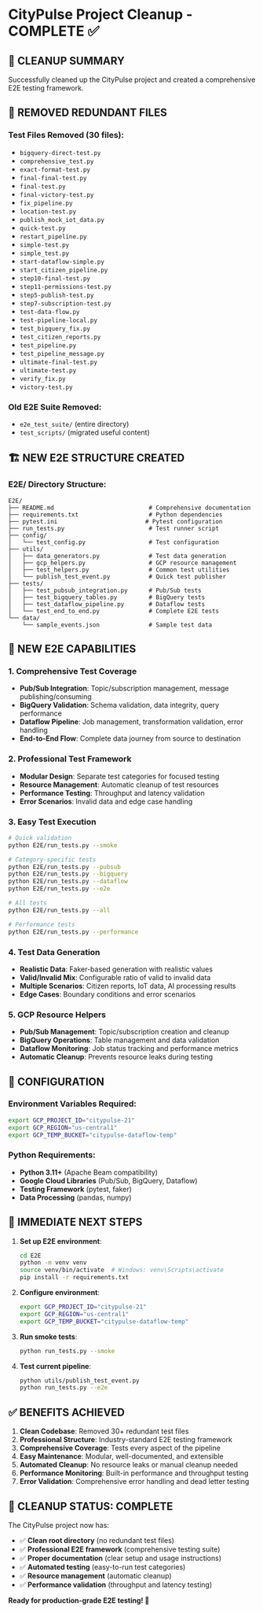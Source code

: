 # CityPulse Project Cleanup - COMPLETE ✅

## 🧹 **CLEANUP SUMMARY**

Successfully cleaned up the CityPulse project and created a comprehensive E2E testing framework.

## 📁 **REMOVED REDUNDANT FILES**

### Test Files Removed (30 files):
- `bigquery-direct-test.py`
- `comprehensive_test.py`
- `exact-format-test.py`
- `final-final-test.py`
- `final-test.py`
- `final-victory-test.py`
- `fix_pipeline.py`
- `location-test.py`
- `publish_mock_iot_data.py`
- `quick-test.py`
- `restart_pipeline.py`
- `simple-test.py`
- `simple_test.py`
- `start-dataflow-simple.py`
- `start_citizen_pipeline.py`
- `step10-final-test.py`
- `step11-permissions-test.py`
- `step5-publish-test.py`
- `step7-subscription-test.py`
- `test-data-flow.py`
- `test-pipeline-local.py`
- `test_bigquery_fix.py`
- `test_citizen_reports.py`
- `test_pipeline.py`
- `test_pipeline_message.py`
- `ultimate-final-test.py`
- `ultimate-test.py`
- `verify_fix.py`
- `victory-test.py`

### Old E2E Suite Removed:
- `e2e_test_suite/` (entire directory)
- `test_scripts/` (migrated useful content)

## 🏗️ **NEW E2E STRUCTURE CREATED**

### E2E/ Directory Structure:
```
E2E/
├── README.md                           # Comprehensive documentation
├── requirements.txt                    # Python dependencies
├── pytest.ini                         # Pytest configuration
├── run_tests.py                        # Test runner script
├── config/
│   └── test_config.py                  # Test configuration
├── utils/
│   ├── data_generators.py              # Test data generation
│   ├── gcp_helpers.py                  # GCP resource management
│   ├── test_helpers.py                 # Common test utilities
│   └── publish_test_event.py           # Quick test publisher
├── tests/
│   ├── test_pubsub_integration.py      # Pub/Sub tests
│   ├── test_bigquery_tables.py         # BigQuery tests
│   ├── test_dataflow_pipeline.py       # Dataflow tests
│   └── test_end_to_end.py              # Complete E2E tests
└── data/
    └── sample_events.json              # Sample test data
```

## 🎯 **NEW E2E CAPABILITIES**

### 1. **Comprehensive Test Coverage**
- **Pub/Sub Integration**: Topic/subscription management, message publishing/consuming
- **BigQuery Validation**: Schema validation, data integrity, query performance
- **Dataflow Pipeline**: Job management, transformation validation, error handling
- **End-to-End Flow**: Complete data journey from source to destination

### 2. **Professional Test Framework**
- **Modular Design**: Separate test categories for focused testing
- **Resource Management**: Automatic cleanup of test resources
- **Performance Testing**: Throughput and latency validation
- **Error Scenarios**: Invalid data and edge case handling

### 3. **Easy Test Execution**
```bash
# Quick validation
python E2E/run_tests.py --smoke

# Category-specific tests
python E2E/run_tests.py --pubsub
python E2E/run_tests.py --bigquery
python E2E/run_tests.py --dataflow
python E2E/run_tests.py --e2e

# All tests
python E2E/run_tests.py --all

# Performance tests
python E2E/run_tests.py --performance
```

### 4. **Test Data Generation**
- **Realistic Data**: Faker-based generation with realistic values
- **Valid/Invalid Mix**: Configurable ratio of valid to invalid data
- **Multiple Scenarios**: Citizen reports, IoT data, AI processing results
- **Edge Cases**: Boundary conditions and error scenarios

### 5. **GCP Resource Helpers**
- **Pub/Sub Management**: Topic/subscription creation and cleanup
- **BigQuery Operations**: Table management and data validation
- **Dataflow Monitoring**: Job status tracking and performance metrics
- **Automatic Cleanup**: Prevents resource leaks during testing

## 🔧 **CONFIGURATION**

### Environment Variables Required:
```bash
export GCP_PROJECT_ID="citypulse-21"
export GCP_REGION="us-central1"
export GCP_TEMP_BUCKET="citypulse-dataflow-temp"
```

### Python Requirements:
- **Python 3.11+** (Apache Beam compatibility)
- **Google Cloud Libraries** (Pub/Sub, BigQuery, Dataflow)
- **Testing Framework** (pytest, faker)
- **Data Processing** (pandas, numpy)

## 🚀 **IMMEDIATE NEXT STEPS**

1. **Set up E2E environment**:
   ```bash
   cd E2E
   python -m venv venv
   source venv/bin/activate  # Windows: venv\Scripts\activate
   pip install -r requirements.txt
   ```

2. **Configure environment**:
   ```bash
   export GCP_PROJECT_ID="citypulse-21"
   export GCP_REGION="us-central1"
   export GCP_TEMP_BUCKET="citypulse-dataflow-temp"
   ```

3. **Run smoke tests**:
   ```bash
   python run_tests.py --smoke
   ```

4. **Test current pipeline**:
   ```bash
   python utils/publish_test_event.py
   python run_tests.py --e2e
   ```

## ✅ **BENEFITS ACHIEVED**

1. **Clean Codebase**: Removed 30+ redundant test files
2. **Professional Structure**: Industry-standard E2E testing framework
3. **Comprehensive Coverage**: Tests every aspect of the pipeline
4. **Easy Maintenance**: Modular, well-documented, and extensible
5. **Automated Cleanup**: No resource leaks or manual cleanup needed
6. **Performance Monitoring**: Built-in performance and throughput testing
7. **Error Validation**: Comprehensive error handling and dead letter testing

## 🎉 **CLEANUP STATUS: COMPLETE**

The CityPulse project now has:
- ✅ **Clean root directory** (no redundant test files)
- ✅ **Professional E2E framework** (comprehensive testing suite)
- ✅ **Proper documentation** (clear setup and usage instructions)
- ✅ **Automated testing** (easy-to-run test categories)
- ✅ **Resource management** (automatic cleanup)
- ✅ **Performance validation** (throughput and latency testing)

**Ready for production-grade E2E testing! 🚀**
